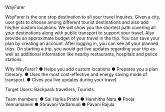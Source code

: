 WayFarer

WayFarer is the one stop destination to all your travel inquires.
	Given a city, user gets to choose among different tourist destinations and also add his/her custom locations. We will show you the shortest path covering all your destinations along with public transport to support your travel. Also provide an approximate budget of your travel in the trip. You can save your plan by creating an account. 
	After logging in, you can see all your planned trips. On starting a trip, you would get live updates regarding your trip as well as additional information like nearby restaurants, hospitals and police stations.

Why WayFarer?
●	Helps you add custom locations
●	Prepares you a plan itinerary.
●	Uses the most cost-effective and energy saving mode of transport.
●	Gives you live updates during your travel.

Target Users:
Backpack travellers, Tourists

Team members:
●	Sai Harika Prathi
●	Harshitha Nara
●	Pooja Vennamaneni
●	Shravani Vadlamudi
●	Pavani Rajula


